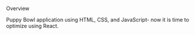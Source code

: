 Overview

 Puppy Bowl application using HTML, CSS, and JavaScript- now it is time to optimize using React. 